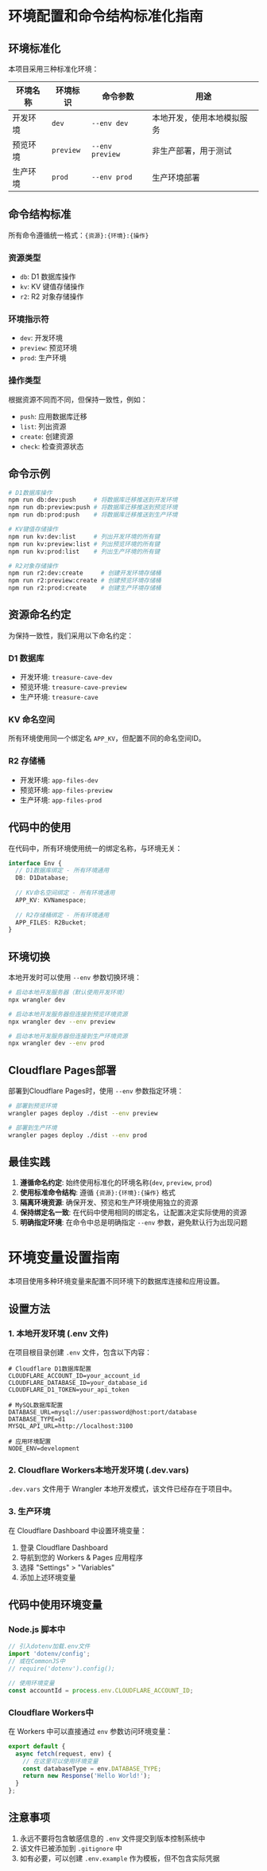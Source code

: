 # 环境配置和命令结构标准化指南

## 环境标准化

本项目采用三种标准化环境：

| 环境名称 | 环境标识 | 命令参数       | 用途                         |
|----------|----------|----------------|-----------------------------|
| 开发环境 | `dev`    | `--env dev`    | 本地开发，使用本地模拟服务   |
| 预览环境 | `preview`| `--env preview`| 非生产部署，用于测试         |
| 生产环境 | `prod`   | `--env prod`   | 生产环境部署                 |

## 命令结构标准

所有命令遵循统一格式：`{资源}:{环境}:{操作}`

### 资源类型

- `db`: D1 数据库操作
- `kv`: KV 键值存储操作
- `r2`: R2 对象存储操作

### 环境指示符

- `dev`: 开发环境
- `preview`: 预览环境
- `prod`: 生产环境

### 操作类型

根据资源不同而不同，但保持一致性，例如：

- `push`: 应用数据库迁移
- `list`: 列出资源
- `create`: 创建资源
- `check`: 检查资源状态

## 命令示例

```bash
# D1数据库操作
npm run db:dev:push     # 将数据库迁移推送到开发环境
npm run db:preview:push # 将数据库迁移推送到预览环境
npm run db:prod:push    # 将数据库迁移推送到生产环境

# KV键值存储操作
npm run kv:dev:list     # 列出开发环境的所有键
npm run kv:preview:list # 列出预览环境的所有键
npm run kv:prod:list    # 列出生产环境的所有键

# R2对象存储操作
npm run r2:dev:create     # 创建开发环境存储桶
npm run r2:preview:create # 创建预览环境存储桶
npm run r2:prod:create    # 创建生产环境存储桶
```

## 资源命名约定

为保持一致性，我们采用以下命名约定：

### D1 数据库

- 开发环境: `treasure-cave-dev`
- 预览环境: `treasure-cave-preview`
- 生产环境: `treasure-cave`

### KV 命名空间

所有环境使用同一个绑定名 `APP_KV`，但配置不同的命名空间ID。

### R2 存储桶

- 开发环境: `app-files-dev`
- 预览环境: `app-files-preview`
- 生产环境: `app-files-prod`

## 代码中的使用

在代码中，所有环境使用统一的绑定名称，与环境无关：

```typescript
interface Env {
  // D1数据库绑定 - 所有环境通用
  DB: D1Database;
  
  // KV命名空间绑定 - 所有环境通用
  APP_KV: KVNamespace;
  
  // R2存储桶绑定 - 所有环境通用
  APP_FILES: R2Bucket;
}
```

## 环境切换

本地开发时可以使用 `--env` 参数切换环境：

```bash
# 启动本地开发服务器（默认使用开发环境）
npx wrangler dev

# 启动本地开发服务器但连接到预览环境资源
npx wrangler dev --env preview

# 启动本地开发服务器但连接到生产环境资源
npx wrangler dev --env prod
```

## Cloudflare Pages部署

部署到Cloudflare Pages时，使用 `--env` 参数指定环境：

```bash
# 部署到预览环境
wrangler pages deploy ./dist --env preview

# 部署到生产环境
wrangler pages deploy ./dist --env prod
```

## 最佳实践

1. **遵循命名约定**: 始终使用标准化的环境名称(`dev`, `preview`, `prod`)
2. **使用标准命令结构**: 遵循 `{资源}:{环境}:{操作}` 格式
3. **隔离环境资源**: 确保开发、预览和生产环境使用独立的资源
4. **保持绑定名一致**: 在代码中使用相同的绑定名，让配置决定实际使用的资源
5. **明确指定环境**: 在命令中总是明确指定 `--env` 参数，避免默认行为出现问题

# 环境变量设置指南

本项目使用多种环境变量来配置不同环境下的数据库连接和应用设置。

## 设置方法

### 1. 本地开发环境 (.env 文件)

在项目根目录创建 `.env` 文件，包含以下内容：

```
# Cloudflare D1数据库配置
CLOUDFLARE_ACCOUNT_ID=your_account_id
CLOUDFLARE_DATABASE_ID=your_database_id
CLOUDFLARE_D1_TOKEN=your_api_token

# MySQL数据库配置
DATABASE_URL=mysql://user:password@host:port/database
DATABASE_TYPE=d1
MYSQL_API_URL=http://localhost:3100

# 应用环境配置
NODE_ENV=development
```

### 2. Cloudflare Workers本地开发环境 (.dev.vars)

`.dev.vars` 文件用于 Wrangler 本地开发模式，该文件已经存在于项目中。

### 3. 生产环境

在 Cloudflare Dashboard 中设置环境变量：
1. 登录 Cloudflare Dashboard
2. 导航到您的 Workers & Pages 应用程序
3. 选择 "Settings" > "Variables" 
4. 添加上述环境变量

## 代码中使用环境变量

### Node.js 脚本中

```js
// 引入dotenv加载.env文件
import 'dotenv/config';
// 或在CommonJS中
// require('dotenv').config();

// 使用环境变量
const accountId = process.env.CLOUDFLARE_ACCOUNT_ID;
```

### Cloudflare Workers中

在 Workers 中可以直接通过 `env` 参数访问环境变量：

```js
export default {
  async fetch(request, env) {
    // 在这里可以使用环境变量
    const databaseType = env.DATABASE_TYPE;
    return new Response('Hello World!');
  }
};
```

## 注意事项

1. 永远不要将包含敏感信息的 `.env` 文件提交到版本控制系统中
2. 该文件已被添加到 `.gitignore` 中
3. 如有必要，可以创建 `.env.example` 作为模板，但不包含实际凭据 